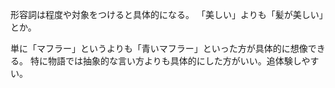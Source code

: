 形容詞は程度や対象をつけると具体的になる。
「美しい」よりも「髪が美しい」とか。

単に「マフラー」というよりも「青いマフラー」といった方が具体的に想像できる。
特に物語では抽象的な言い方よりも具体的にした方がいい。追体験しやすい。
